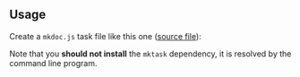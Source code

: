 ## Usage

Create a `mkdoc.js` task file like this one ([source file](/mkdoc.js)):

<? @source {javascript=s/\.\/index/mktask/gm} ../../mkdoc.js ?>

Note that you **should not install** the `mktask` dependency, it is resolved by the command line program.


